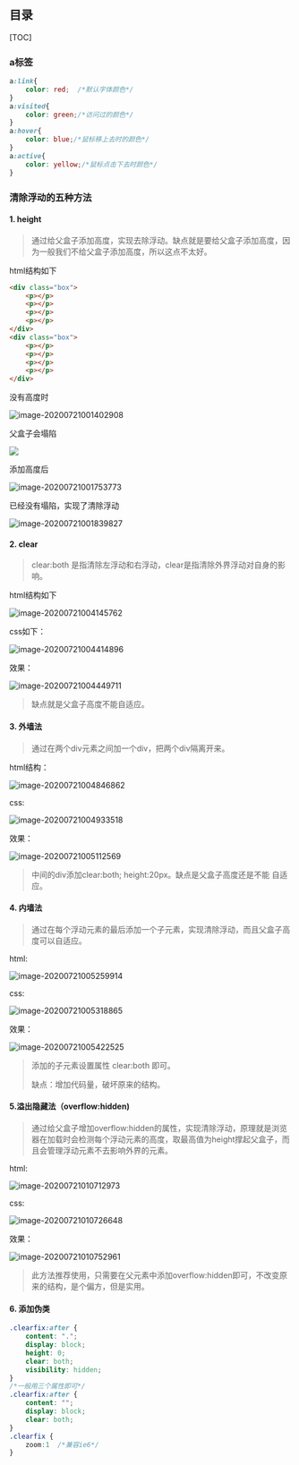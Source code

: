 ## 目录

[TOC]

### a标签

```css
a:link{
	color: red;  /*默认字体颜色*/
}
a:visited{
	color: green;/*访问过的颜色*/
}
a:hover{
	color: blue;/*鼠标移上去时的颜色*/
}
a:active{
	color: yellow;/*鼠标点击下去时颜色*/
}
```

### 清除浮动的五种方法





#### 1. height

> 通过给父盒子添加高度，实现去除浮动。缺点就是要给父盒子添加高度，因为一般我们不给父盒子添加高度，所以这点不太好。



html结构如下
```html
<div class="box">
    <p></p>
    <p></p>
    <p></p>
    <p></p>
</div>
<div class="box">
    <p></p>
    <p></p>
    <p></p>
    <p></p>
</div>
```

没有高度时

![image-20200721001402908](https://i.loli.net/2020/07/21/XAJRK71MBjuUkfh.png)

父盒子会塌陷

![](https://i.loli.net/2020/07/21/ueRIdBA7FSOnNoX.png)

添加高度后

![image-20200721001753773](https://i.loli.net/2020/07/21/wyOZkG7bdUaDhQ8.png)

已经没有塌陷，实现了清除浮动

![image-20200721001839827](https://i.loli.net/2020/07/21/C49IonwYVRvFckt.png)

#### 2. clear

> clear:both 是指清除左浮动和右浮动，clear是指清除外界浮动对自身的影响。

html结构如下

![image-20200721004145762](https://i.loli.net/2020/07/21/f8Trv7zuagyHlNb.png)

css如下：

![image-20200721004414896](https://i.loli.net/2020/07/21/Cifd5j6ehWpR1b3.png)

效果：

![image-20200721004449711](https://i.loli.net/2020/07/21/IT3xykLwSvFbXfs.png)

> 缺点就是父盒子高度不能自适应。

#### 3. 外墙法

> 通过在两个div元素之间加一个div，把两个div隔离开来。

html结构：

![image-20200721004846862](https://i.loli.net/2020/07/21/7j9wgS3odcZaMhx.png)

css:

![image-20200721004933518](https://i.loli.net/2021/03/31/MNgRPjvu1wnrlTJ.png)

效果：

![image-20200721005112569](https://i.loli.net/2020/07/21/tAnF9NqsulWRibK.png)

> 中间的div添加clear:both; height:20px。缺点是父盒子高度还是不能 自适应。

#### 4. 内墙法

> 通过在每个浮动元素的最后添加一个子元素，实现清除浮动，而且父盒子高度可以自适应。

html:

![image-20200721005259914](https://i.loli.net/2020/07/21/LXjOZacEiyf1t3k.png)

css:

![image-20200721005318865](https://i.loli.net/2020/07/21/laeT8XGu4AjF2VE.png)

效果：

![image-20200721005422525](https://i.loli.net/2020/07/21/hepcZSEyx7qfiBw.png)

> 添加的子元素设置属性 clear:both 即可。
>
> 缺点：增加代码量，破坏原来的结构。

#### 5.溢出隐藏法（overflow:hidden)

> 通过给父盒子增加overflow:hidden的属性，实现清除浮动，原理就是浏览器在加载时会检测每个浮动元素的高度，取最高值为height撑起父盒子，而且会管理浮动元素不去影响外界的元素。

html:

![image-20200721010712973](https://i.loli.net/2020/07/21/wxUsWuKMhQpJDIV.png)



css:

![image-20200721010726648](https://i.loli.net/2020/07/21/V4FMCdwynhIexNi.png)

效果：

![image-20200721010752961](https://i.loli.net/2020/07/21/3IHUw4cJ8FAaqrt.png)

> 此方法推荐使用，只需要在父元素中添加overflow:hidden即可，不改变原来的结构，是个偏方，但是实用。

#### 6. 添加伪类

```css
.clearfix:after {
    content: ".";
    display: block;
    height: 0;
    clear: both;
    visibility: hidden;
}
/*一般用三个属性即可*/
.clearfix:after {
    content: "";
    display: block;
    clear: both;
}
.clearfix {
	zoom:1  /*兼容ie6*/
}
```

